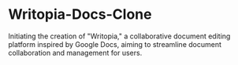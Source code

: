 # Writopia-Docs-Clone
Initiating the creation of "Writopia," a collaborative document editing platform inspired by Google Docs, aiming to streamline document collaboration and management for users.
